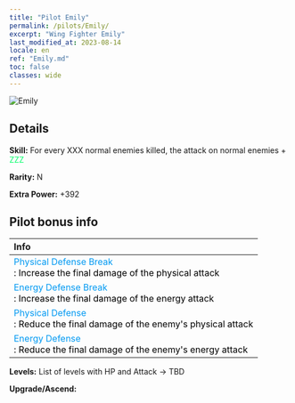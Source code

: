 ```yaml
---
title: "Pilot Emily"
permalink: /pilots/Emily/
excerpt: "Wing Fighter Emily"
last_modified_at: 2023-08-14
locale: en
ref: "Emily.md"
toc: false
classes: wide
---
```



 ![Emily](/images/pilots/aviator_piece_3002.png)

## Details

 **Skill:** For every XXX normal enemies killed, the attack on normal enemies + <span style="color: #03ff6b">ZZZ</span><br/><span style="color: #000000;"></span> 

 **Rarity:** N 

 **Extra Power:** +392 

## Pilot bonus info

  |  Info |
  |:------|
  | <span style="color: #0099f2">Physical Defense Break</span><br/><span style="color: #000000;">: Increase the final damage of the physical attack</span> |
  | <span style="color: #0099f2">Energy Defense Break</span><br/><span style="color: #000000;">: Increase the final damage of the energy attack</span> |
  | <span style="color: #0099f2">Physical Defense</span><br/><span style="color: #000000;">: Reduce the final damage of the enemy's physical attack</span> |
  | <span style="color: #0099f2">Energy Defense</span><br/><span style="color: #000000;">: Reduce the final damage of the enemy's energy attack</span> |

 **Levels:**  List of levels with HP and Attack -> TBD

 **Upgrade/Ascend:**  


